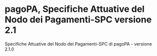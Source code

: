 # pagoPA, Specifiche Attuative del Nodo dei Pagamenti-SPC versione 2.1

Specifiche Attuative del Nodo dei Pagamenti-SPC di pagoPA - versione 2.1.0
